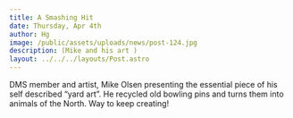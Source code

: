 ```yaml
---
title: A Smashing Hit
date: Thursday, Apr 4th
author: Hg
image: /public/assets/uploads/news/post-124.jpg
description: (Mike and his art )
layout: ../../../layouts/Post.astro
---
```


DMS member and artist, Mike Olsen presenting the essential piece of his self described “yard art”. He recycled old bowling pins and turns them into animals of the North. Way to keep creating!
